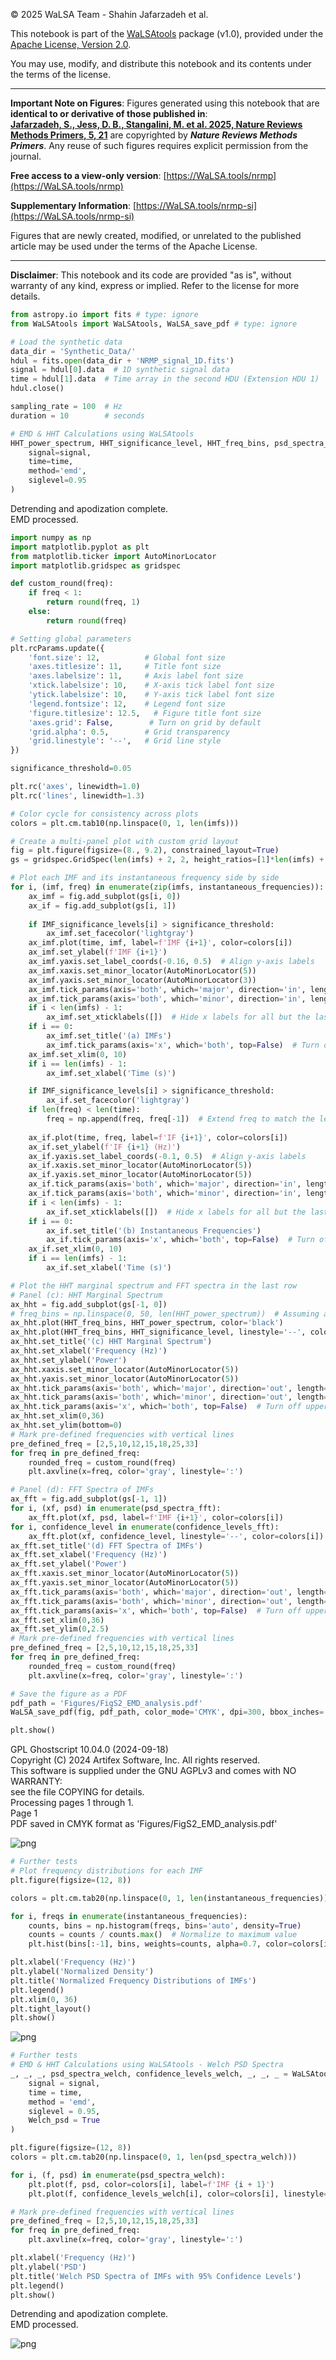 
© 2025 WaLSA Team - Shahin Jafarzadeh et al.

This notebook is part of the [WaLSAtools](https://github.com/WaLSAteam/WaLSAtools) package (v1.0), provided under the [Apache License, Version 2.0](http://www.apache.org/licenses/LICENSE-2.0).

You may use, modify, and distribute this notebook and its contents under the terms of the license.

---

**Important Note on Figures**: Figures generated using this notebook that are **identical to or derivative of those published in**:  
**[Jafarzadeh, S., Jess, D. B., Stangalini, M. et al. 2025, Nature Reviews Methods Primers, 5, 21](https://www.nature.com/articles/s43586-025-00392-0)**
are copyrighted by ***Nature Reviews Methods Primers***. Any reuse of such figures requires explicit permission from the journal.

**Free access to a view-only version**: [https://WaLSA.tools/nrmp](https://WaLSA.tools/nrmp)

**Supplementary Information**: [https://WaLSA.tools/nrmp-si](https://WaLSA.tools/nrmp-si)

Figures that are newly created, modified, or unrelated to the published article may be used under the terms of the Apache License.

---

**Disclaimer**: This notebook and its code are provided "as is", without warranty of any kind, express or implied. Refer to the license for more details.


```python linenums="1"
from astropy.io import fits # type: ignore
from WaLSAtools import WaLSAtools, WaLSA_save_pdf # type: ignore

# Load the synthetic data
data_dir = 'Synthetic_Data/'
hdul = fits.open(data_dir + 'NRMP_signal_1D.fits')
signal = hdul[0].data  # 1D synthetic signal data
time = hdul[1].data  # Time array in the second HDU (Extension HDU 1)
hdul.close()

sampling_rate = 100  # Hz
duration = 10        # seconds

# EMD & HHT Calculations using WaLSAtools
HHT_power_spectrum, HHT_significance_level, HHT_freq_bins, psd_spectra_fft, confidence_levels_fft, imfs, IMF_significance_levels, instantaneous_frequencies = WaLSAtools(
    signal=signal, 
    time=time, 
    method='emd', 
    siglevel=0.95
)
```

Detrending and apodization complete.<br>
EMD processed.

```python linenums="1"
import numpy as np
import matplotlib.pyplot as plt
from matplotlib.ticker import AutoMinorLocator
import matplotlib.gridspec as gridspec

def custom_round(freq):
    if freq < 1:
        return round(freq, 1)
    else:
        return round(freq)

# Setting global parameters
plt.rcParams.update({
    'font.size': 12,          # Global font size
    'axes.titlesize': 11,     # Title font size
    'axes.labelsize': 11,     # Axis label font size
    'xtick.labelsize': 10,    # X-axis tick label font size
    'ytick.labelsize': 10,    # Y-axis tick label font size
    'legend.fontsize': 12,    # Legend font size
    'figure.titlesize': 12.5,   # Figure title font size
    'axes.grid': False,        # Turn on grid by default
    'grid.alpha': 0.5,        # Grid transparency
    'grid.linestyle': '--',   # Grid line style
})

significance_threshold=0.05

plt.rc('axes', linewidth=1.0)
plt.rc('lines', linewidth=1.3)

# Color cycle for consistency across plots
colors = plt.cm.tab10(np.linspace(0, 1, len(imfs)))

# Create a multi-panel plot with custom grid layout
fig = plt.figure(figsize=(8., 9.2), constrained_layout=True)
gs = gridspec.GridSpec(len(imfs) + 2, 2, height_ratios=[1]*len(imfs) + [0.3, 2], figure=fig)

# Plot each IMF and its instantaneous frequency side by side
for i, (imf, freq) in enumerate(zip(imfs, instantaneous_frequencies)):
    ax_imf = fig.add_subplot(gs[i, 0])
    ax_if = fig.add_subplot(gs[i, 1])
    
    if IMF_significance_levels[i] > significance_threshold:
        ax_imf.set_facecolor('lightgray')
    ax_imf.plot(time, imf, label=f'IMF {i+1}', color=colors[i])
    ax_imf.set_ylabel(f'IMF {i+1}')
    ax_imf.yaxis.set_label_coords(-0.16, 0.5)  # Align y-axis labels
    ax_imf.xaxis.set_minor_locator(AutoMinorLocator(5))
    ax_imf.yaxis.set_minor_locator(AutoMinorLocator(3))
    ax_imf.tick_params(axis='both', which='major', direction='in', length=6, width=1.0)
    ax_imf.tick_params(axis='both', which='minor', direction='in', length=3, width=1.0)
    if i < len(imfs) - 1:
        ax_imf.set_xticklabels([])  # Hide x labels for all but the last IMF plot
    if i == 0:
        ax_imf.set_title('(a) IMFs')
        ax_imf.tick_params(axis='x', which='both', top=False)  # Turn off upper x-axis ticks
    ax_imf.set_xlim(0, 10)
    if i == len(imfs) - 1:
        ax_imf.set_xlabel('Time (s)')

    if IMF_significance_levels[i] > significance_threshold:
        ax_if.set_facecolor('lightgray')
    if len(freq) < len(time):
        freq = np.append(freq, freq[-1])  # Extend freq to match the length of time
    
    ax_if.plot(time, freq, label=f'IF {i+1}', color=colors[i])
    ax_if.set_ylabel(f'IF {i+1} (Hz)')
    ax_if.yaxis.set_label_coords(-0.1, 0.5)  # Align y-axis labels
    ax_if.xaxis.set_minor_locator(AutoMinorLocator(5))
    ax_if.yaxis.set_minor_locator(AutoMinorLocator(5))
    ax_if.tick_params(axis='both', which='major', direction='in', length=6, width=1.0)
    ax_if.tick_params(axis='both', which='minor', direction='in', length=3, width=1.0)
    if i < len(imfs) - 1:
        ax_if.set_xticklabels([])  # Hide x labels for all but the last IF plot
    if i == 0:
        ax_if.set_title('(b) Instantaneous Frequencies')
        ax_if.tick_params(axis='x', which='both', top=False)  # Turn off upper x-axis ticks
    ax_if.set_xlim(0, 10)
    if i == len(imfs) - 1:
        ax_if.set_xlabel('Time (s)')

# Plot the HHT marginal spectrum and FFT spectra in the last row
# Panel (c): HHT Marginal Spectrum
ax_hht = fig.add_subplot(gs[-1, 0])
# freq_bins = np.linspace(0, 50, len(HHT_power_spectrum))  # Assuming a maximum frequency of 50 Hz for illustration
ax_hht.plot(HHT_freq_bins, HHT_power_spectrum, color='black')
ax_hht.plot(HHT_freq_bins, HHT_significance_level, linestyle='--', color='green')
ax_hht.set_title('(c) HHT Marginal Spectrum')
ax_hht.set_xlabel('Frequency (Hz)')
ax_hht.set_ylabel('Power')
ax_hht.xaxis.set_minor_locator(AutoMinorLocator(5))
ax_hht.yaxis.set_minor_locator(AutoMinorLocator(5))
ax_hht.tick_params(axis='both', which='major', direction='out', length=6, width=1.0)
ax_hht.tick_params(axis='both', which='minor', direction='out', length=3, width=1.0)
ax_hht.tick_params(axis='x', which='both', top=False)  # Turn off upper x-axis ticks
ax_hht.set_xlim(0,36)
ax_hht.set_ylim(bottom=0)
# Mark pre-defined frequencies with vertical lines
pre_defined_freq = [2,5,10,12,15,18,25,33]
for freq in pre_defined_freq:
    rounded_freq = custom_round(freq)
    plt.axvline(x=freq, color='gray', linestyle=':')

# Panel (d): FFT Spectra of IMFs
ax_fft = fig.add_subplot(gs[-1, 1])
for i, (xf, psd) in enumerate(psd_spectra_fft):
    ax_fft.plot(xf, psd, label=f'IMF {i+1}', color=colors[i])
for i, confidence_level in enumerate(confidence_levels_fft):
    ax_fft.plot(xf, confidence_level, linestyle='--', color=colors[i])
ax_fft.set_title('(d) FFT Spectra of IMFs')
ax_fft.set_xlabel('Frequency (Hz)')
ax_fft.set_ylabel('Power')
ax_fft.xaxis.set_minor_locator(AutoMinorLocator(5))
ax_fft.yaxis.set_minor_locator(AutoMinorLocator(5))
ax_fft.tick_params(axis='both', which='major', direction='out', length=6, width=1.0)
ax_fft.tick_params(axis='both', which='minor', direction='out', length=3, width=1.0)
ax_fft.tick_params(axis='x', which='both', top=False)  # Turn off upper x-axis ticks
ax_fft.set_xlim(0,36)
ax_fft.set_ylim(0,2.5)
# Mark pre-defined frequencies with vertical lines
pre_defined_freq = [2,5,10,12,15,18,25,33]
for freq in pre_defined_freq:
    rounded_freq = custom_round(freq)
    plt.axvline(x=freq, color='gray', linestyle=':')

# Save the figure as a PDF
pdf_path = 'Figures/FigS2_EMD_analysis.pdf'
WaLSA_save_pdf(fig, pdf_path, color_mode='CMYK', dpi=300, bbox_inches='tight', pad_inches=0)

plt.show()
```

GPL Ghostscript 10.04.0 (2024-09-18)<br>
Copyright (C) 2024 Artifex Software, Inc.  All rights reserved.<br>
This software is supplied under the GNU AGPLv3 and comes with NO WARRANTY:<br>
see the file COPYING for details.<br>
Processing pages 1 through 1.<br>
Page 1<br>
PDF saved in CMYK format as 'Figures/FigS2_EMD_analysis.pdf'

    
![png](/python/converted_notebooks_nrmp/FIGS2__EMD_files/FIGS2__EMD_2_1.png)


```python linenums="1"
# Further tests
# Plot frequency distributions for each IMF
plt.figure(figsize=(12, 8))

colors = plt.cm.tab20(np.linspace(0, 1, len(instantaneous_frequencies)))

for i, freqs in enumerate(instantaneous_frequencies):
    counts, bins = np.histogram(freqs, bins='auto', density=True)
    counts = counts / counts.max()  # Normalize to maximum value
    plt.hist(bins[:-1], bins, weights=counts, alpha=0.7, color=colors[i], label=f'IMF {i + 1}', histtype='stepfilled')

plt.xlabel('Frequency (Hz)')
plt.ylabel('Normalized Density')
plt.title('Normalized Frequency Distributions of IMFs')
plt.legend()
plt.xlim(0, 36)
plt.tight_layout()
plt.show()
```
    

![png](/python/converted_notebooks_nrmp/FIGS2__EMD_files/FIGS2__EMD_3_0.png)
    

```python
# Further tests 
# EMD & HHT Calculations using WaLSAtools - Welch PSD Spectra
_, _, _, psd_spectra_welch, confidence_levels_welch, _, _, _ = WaLSAtools(
    signal = signal, 
    time = time, 
    method = 'emd', 
    siglevel = 0.95,
    Welch_psd = True
)

plt.figure(figsize=(12, 8))
colors = plt.cm.tab20(np.linspace(0, 1, len(psd_spectra_welch)))

for i, (f, psd) in enumerate(psd_spectra_welch):
    plt.plot(f, psd, color=colors[i], label=f'IMF {i + 1}')
    plt.plot(f, confidence_levels_welch[i], color=colors[i], linestyle='--', label=f'95% Confidence Level IMF {i + 1}')

# Mark pre-defined frequencies with vertical lines
pre_defined_freq = [2,5,10,12,15,18,25,33]
for freq in pre_defined_freq:
    plt.axvline(x=freq, color='gray', linestyle=':')

plt.xlabel('Frequency (Hz)')
plt.ylabel('PSD')
plt.title('Welch PSD Spectra of IMFs with 95% Confidence Levels')
plt.legend()
plt.show()
```

Detrending and apodization complete.<br>
EMD processed.

    
![png](/python/converted_notebooks_nrmp/FIGS2__EMD_files/FIGS2__EMD_4_1.png)
    
